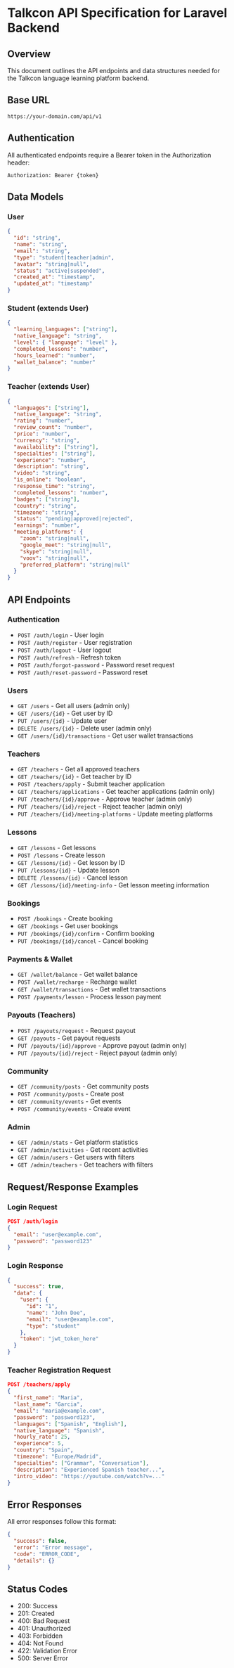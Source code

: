 # Talkcon API Specification for Laravel Backend

## Overview

This document outlines the API endpoints and data structures needed for the Talkcon language learning platform backend.

## Base URL

```
https://your-domain.com/api/v1
```

## Authentication

All authenticated endpoints require a Bearer token in the Authorization header:

```
Authorization: Bearer {token}
```

## Data Models

### User

```json
{
  "id": "string",
  "name": "string",
  "email": "string",
  "type": "student|teacher|admin",
  "avatar": "string|null",
  "status": "active|suspended",
  "created_at": "timestamp",
  "updated_at": "timestamp"
}
```

### Student (extends User)

```json
{
  "learning_languages": ["string"],
  "native_language": "string",
  "level": { "language": "level" },
  "completed_lessons": "number",
  "hours_learned": "number",
  "wallet_balance": "number"
}
```

### Teacher (extends User)

```json
{
  "languages": ["string"],
  "native_language": "string",
  "rating": "number",
  "review_count": "number",
  "price": "number",
  "currency": "string",
  "availability": ["string"],
  "specialties": ["string"],
  "experience": "number",
  "description": "string",
  "video": "string",
  "is_online": "boolean",
  "response_time": "string",
  "completed_lessons": "number",
  "badges": ["string"],
  "country": "string",
  "timezone": "string",
  "status": "pending|approved|rejected",
  "earnings": "number",
  "meeting_platforms": {
    "zoom": "string|null",
    "google_meet": "string|null",
    "skype": "string|null",
    "voov": "string|null",
    "preferred_platform": "string|null"
  }
}
```

## API Endpoints

### Authentication

- `POST /auth/login` - User login
- `POST /auth/register` - User registration
- `POST /auth/logout` - User logout
- `POST /auth/refresh` - Refresh token
- `POST /auth/forgot-password` - Password reset request
- `POST /auth/reset-password` - Password reset

### Users

- `GET /users` - Get all users (admin only)
- `GET /users/{id}` - Get user by ID
- `PUT /users/{id}` - Update user
- `DELETE /users/{id}` - Delete user (admin only)
- `GET /users/{id}/transactions` - Get user wallet transactions

### Teachers

- `GET /teachers` - Get all approved teachers
- `GET /teachers/{id}` - Get teacher by ID
- `POST /teachers/apply` - Submit teacher application
- `GET /teachers/applications` - Get teacher applications (admin only)
- `PUT /teachers/{id}/approve` - Approve teacher (admin only)
- `PUT /teachers/{id}/reject` - Reject teacher (admin only)
- `PUT /teachers/{id}/meeting-platforms` - Update meeting platforms

### Lessons

- `GET /lessons` - Get lessons
- `POST /lessons` - Create lesson
- `GET /lessons/{id}` - Get lesson by ID
- `PUT /lessons/{id}` - Update lesson
- `DELETE /lessons/{id}` - Cancel lesson
- `GET /lessons/{id}/meeting-info` - Get lesson meeting information

### Bookings

- `POST /bookings` - Create booking
- `GET /bookings` - Get user bookings
- `PUT /bookings/{id}/confirm` - Confirm booking
- `PUT /bookings/{id}/cancel` - Cancel booking

### Payments & Wallet

- `GET /wallet/balance` - Get wallet balance
- `POST /wallet/recharge` - Recharge wallet
- `GET /wallet/transactions` - Get wallet transactions
- `POST /payments/lesson` - Process lesson payment

### Payouts (Teachers)

- `POST /payouts/request` - Request payout
- `GET /payouts` - Get payout requests
- `PUT /payouts/{id}/approve` - Approve payout (admin only)
- `PUT /payouts/{id}/reject` - Reject payout (admin only)

### Community

- `GET /community/posts` - Get community posts
- `POST /community/posts` - Create post
- `GET /community/events` - Get events
- `POST /community/events` - Create event

### Admin

- `GET /admin/stats` - Get platform statistics
- `GET /admin/activities` - Get recent activities
- `GET /admin/users` - Get users with filters
- `GET /admin/teachers` - Get teachers with filters

## Request/Response Examples

### Login Request

```json
POST /auth/login
{
  "email": "user@example.com",
  "password": "password123"
}
```

### Login Response

```json
{
  "success": true,
  "data": {
    "user": {
      "id": "1",
      "name": "John Doe",
      "email": "user@example.com",
      "type": "student"
    },
    "token": "jwt_token_here"
  }
}
```

### Teacher Registration Request

```json
POST /teachers/apply
{
  "first_name": "Maria",
  "last_name": "Garcia",
  "email": "maria@example.com",
  "password": "password123",
  "languages": ["Spanish", "English"],
  "native_language": "Spanish",
  "hourly_rate": 25,
  "experience": 5,
  "country": "Spain",
  "timezone": "Europe/Madrid",
  "specialties": ["Grammar", "Conversation"],
  "description": "Experienced Spanish teacher...",
  "intro_video": "https://youtube.com/watch?v=..."
}
```

## Error Responses

All error responses follow this format:

```json
{
  "success": false,
  "error": "Error message",
  "code": "ERROR_CODE",
  "details": {}
}
```

## Status Codes

- 200: Success
- 201: Created
- 400: Bad Request
- 401: Unauthorized
- 403: Forbidden
- 404: Not Found
- 422: Validation Error
- 500: Server Error
